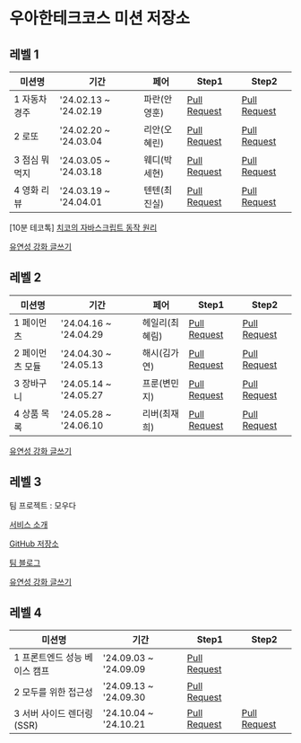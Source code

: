 # 우아한테크코스 미션 저장소
## 레벨 1
|미션명|기간|페어|Step1|Step2|
|---|---|---|---|---|
|1 자동차 경주|'24.02.13 ~ '24.02.19|파란(안영훈)|[Pull Request](https://github.com/woowacourse/javascript-racingcar/pull/252)|[Pull Request](https://github.com/woowacourse/javascript-racingcar/pull/295)|
|2 로또|'24.02.20 ~ '24.03.04|리안(오혜린)|[Pull Request](https://github.com/woowacourse/javascript-lotto/pull/262)|[Pull Request](https://github.com/woowacourse/javascript-lotto/pull/309)|
|3 점심 뭐 먹지|'24.03.05 ~ '24.03.18|웨디(박세현)|[Pull Request](https://github.com/woowacourse/javascript-lunch/pull/113)|[Pull Request](https://github.com/woowacourse/javascript-lunch/pull/147)|
|4 영화 리뷰|'24.03.19 ~ '24.04.01|텐텐(최진실)|[Pull Request](https://github.com/woowacourse/javascript-movie-review/pull/106)|[Pull Request](https://github.com/woowacourse/javascript-movie-review/pull/151)|

[10분 테코톡] [치코의 자바스크립트 동작 원리](https://www.youtube.com/watch?v=Y6_o1NJtdnE)

[유연성 강화 글쓰기](https://velog.io/@jaemin_ve/%EC%9A%B0%ED%85%8C%EC%BD%94-%EB%A0%88%EB%B2%A8-1-%EC%9C%A0%EC%97%B0%EC%84%B1-%EA%B0%95%ED%99%94-%EA%B8%80%EC%93%B0%EA%B8%B0)

## 레벨 2

|미션명|기간|페어|Step1|Step2|
|---|---|---|---|---|
|1 페이먼츠|'24.04.16 ~ '24.04.29|헤일리(최혜림)|[Pull Request](https://github.com/woowacourse/react-payments/pull/336)|[Pull Request](https://github.com/woowacourse/react-payments/pull/381)|
|2 페이먼츠 모듈|'24.04.30 ~ '24.05.13|해시(김가연)|[Pull Request](https://github.com/woowacourse/react-modules/pull/7)|[Pull Request](https://github.com/woowacourse/react-modules/pull/51)|
|3 장바구니|'24.05.14 ~ '24.05.27|프룬(변민지)|[Pull Request](https://github.com/woowacourse/react-shopping-cart/pull/266)|[Pull Request](https://github.com/woowacourse/react-shopping-cart/pull/302)|
|4 상품 목록|'24.05.28 ~ '24.06.10|리버(최재희)|[Pull Request](https://github.com/woowacourse/react-shopping-products/pull/2)|[Pull Request](https://github.com/woowacourse/react-shopping-products/pull/59)|

[유연성 강화 글쓰기](https://velog.io/@jaemin_ve/%EC%9A%B0%ED%85%8C%EC%BD%94-%EB%A0%88%EB%B2%A8-2-%EC%9C%A0%EC%97%B0%EC%84%B1-%EA%B0%95%ED%99%94-%EA%B8%80%EC%93%B0%EA%B8%B0)
## 레벨 3
팀 프로젝트 : 모우다

[서비스 소개](https://sites.google.com/view/woowacourse-demo-6th/%ED%94%84%EB%A1%9C%EC%A0%9D%ED%8A%B8/%EB%AA%A8%EC%9A%B0%EB%8B%A4?authuser=0)

[GitHub 저장소](https://github.com/woowacourse-teams/2024-mouda
)

[팀 블로그](https://www.notion.so/4e6034f0a9ea44be8beb685b974f4a23?pvs=21)

[유연성 강화 글쓰기](https://velog.io/@jaemin_ve/%EC%9A%B0%ED%85%8C%EC%BD%94-%EB%A0%88%EB%B2%A8-3-%EC%9C%A0%EC%97%B0%EC%84%B1-%EA%B0%95%ED%99%94-%EA%B8%80%EC%93%B0%EA%B8%B0)
## 레벨 4

|미션명|기간|Step1|Step2|
|---|---|---|---|
|1 프론트엔드 성능 베이스 캠프|'24.09.03 ~ '24.09.09|[Pull Request](https://github.com/woowacourse/perf-basecamp/pull/115)|
|2 모두를 위한 접근성|'24.09.13 ~ '24.09.30|[Pull Request](https://github.com/woowacourse/a11y-airline/pull/102)|
|3 서버 사이드 렌더링(SSR)|'24.10.04 ~ '24.10.21|[Pull Request](https://github.com/woowacourse/react-ssr/pull/5)|[Pull Request](https://github.com/woowacourse/react-ssr/pull/44)|

